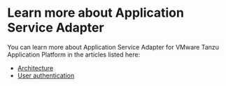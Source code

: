 # Learn more about Application Service Adapter

You can learn more about Application Service Adapter for VMware Tanzu
Application Platform in the articles listed here:

* [Architecture](technical-architecture.md)
* [User authentication](user-authentication-overview.md)
